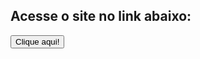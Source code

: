 ## Acesse o site no link abaixo:

<a href="https://projetoteste-flavio-herculano.vercel.app/"><button>Clique aqui! </button></a>

